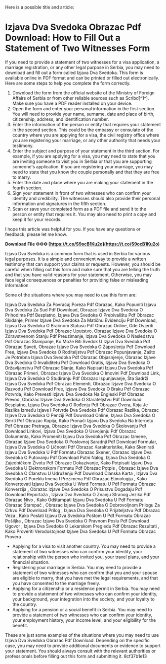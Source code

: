 
 Here is a possible title and article:  
# Izjava Dva Svedoka Obrazac Pdf Download: How to Fill Out a Statement of Two Witnesses Form
 
If you need to provide a statement of two witnesses for a visa application, a marriage registration, or any other legal purpose in Serbia, you may need to download and fill out a form called Izjava Dva Svedoka. This form is available online in PDF format and can be printed or filled out electronically. Here are some steps to help you complete the form correctly.
 
1. Download the form from the official website of the Ministry of Foreign Affairs of Serbia or from other reliable sources such as Scribd[^1^]. Make sure you have a PDF reader installed on your device.
2. Open the form and enter your personal information in the first section. You will need to provide your name, surname, date and place of birth, citizenship, address, and identification number.
3. Enter the information of the person or entity that requires your statement in the second section. This could be the embassy or consulate of the country where you are applying for a visa, the civil registry office where you are registering your marriage, or any other authority that needs your testimony.
4. Enter the subject and purpose of your statement in the third section. For example, if you are applying for a visa, you may need to state that you are inviting someone to visit you in Serbia or that you are supporting someone's application. If you are registering your marriage, you may need to state that you know the couple personally and that they are free to marry.
5. Enter the date and place where you are making your statement in the fourth section.
6. Sign your statement in front of two witnesses who can confirm your identity and credibility. The witnesses should also provide their personal information and signatures in the fifth section.
7. Scan or save your completed form as a PDF file and send it to the person or entity that requires it. You may also need to print a copy and keep it for your records.

I hope this article was helpful for you. If you have any questions or feedback, please let me know.
 
**Download File ⚙⚙⚙ [https://t.co/S9ocB1Ku2o](https://t.co/S9ocB1Ku2o)**


  
Izjava Dva Svedoka is a common form that is used in Serbia for various legal purposes. It is a simple and convenient way to provide a written testimony that can support your claims or requests. However, you should be careful when filling out this form and make sure that you are telling the truth and that you have valid reasons for your statement. Otherwise, you may face legal consequences or penalties for providing false or misleading information.
 
Some of the situations where you may need to use this form are:
 
Izjava Dva Svedoka Za Povraćaj Poreza Pdf Obrazac,  Kako Popuniti Izjavu Dva Svedoka Za Sud Pdf Download,  Obrazac Izjave Dva Svedoka O Prihodima Pdf Besplatno,  Izjava Dva Svedoka O Prebivalištu Pdf Obrazac Skidanje,  Primer Izjave Dva Svedoka Za Matičnu Evidenciju Pdf Download,  Izjava Dva Svedoka O Bračnom Statusu Pdf Obrazac Online,  Gde Ovjeriti Izjavu Dva Svedoka Pdf Obrazac Uputstvo,  Obrazac Izjave Dva Svedoka O Zdravstvenom Stanju Pdf Preuzimanje,  Izjava Dva Svedoka O Nasledstvu Pdf Obrazac Štampanje,  Ko Može Biti Svedok U Izjavi Dva Svedoka Pdf Obrazac Saveti,  Obrazac Izjave Dva Svedoka O Zaposlenju Pdf Download Free,  Izjava Dva Svedoka O Roditeljstvu Pdf Obrazac Popunjavanje,  Zašto Je Potrebna Izjava Dva Svedoka Pdf Obrazac Objasnjenje,  Obrazac Izjave Dva Svedoka O Invaliditetu Pdf Download Gratis,  Izjava Dva Svedoka O Državljanstvu Pdf Obrazac Slanje,  Kako Napisati Izjavu Dva Svedoka Pdf Obrazac Primeri,  Obrazac Izjave Dva Svedoka O Imovini Pdf Download Link,  Izjava Dva Svedoka O Studiranju Pdf Obrazac Ispunjavanje,  Šta Sadrži Izjava Dva Svedoka Pdf Obrazac Elementi,  Obrazac Izjave Dva Svedoka O Razvodu Pdf Download Free,  Izjava Dva Svedoka O Braku Pdf Obrazac Potvrda,  Kako Prevesti Izjavu Dva Svedoka Na Engleski Pdf Obrazac Prevod,  Obrazac Izjave Dva Svedoka O Starateljstvu Pdf Download Besplatno,  Izjava Dva Svedoka O Rođenju Pdf Obrazac Overa,  Koja Je Razlika Između Izjave I Potvrde Dva Svedoka Pdf Obrazac Razlika,  Obrazac Izjave Dva Svedoka O Penziji Pdf Download Online,  Izjava Dva Svedoka O Smrti Pdf Obrazac Kopija,  Kako Pronaći Izjavu Dva Svedoka Na Internetu Pdf Obrazac Pretraga,  Obrazac Izjave Dva Svedoka O Školovanju Pdf Download Linkovi,  Izjava Dva Svedoka O Usvojenju Pdf Obrazac Dokumenta,  Kako Promeniti Izjavu Dva Svedoka Pdf Obrazac Izmene,  Obrazac Izjave Dva Svedoka O Poslovnoj Saradnji Pdf Download Formular,  Izjava Dva Svedoka O Ličnosti Pdf Obrazac Karakteristike,  Kako Skenirati Izjavu Dva Svedoka U Pdf Formatu Obrazac Skener,  Obrazac Izjave Dva Svedoka O Putovanju Pdf Download Putni Nalog,  Izjava Dva Svedoka O Zajedničkom Životu Pdf Obrazac Dokazivanje,  Kako Potpisati Izjavu Dva Svedoka U Elektronskom Formatu Pdf Obrazac Potpis ,  Obrazac Izjave Dva Svedoka O Članstvu U Udruženju Pdf Download Članska Karta ,  Izjava Dva Svedoka O Poreklu Imena I Prezimena Pdf Obrazac Etimologija ,  Kako Konvertovati Izjavu Dva Svedoka U Word Formatu U Pdf Formatu Obrazac Konverzija ,  Obrazac Izjave Dva Svedoka O Prisustvu Događaju Pdf Download Reportaža ,  Izjava Dva Svedoka O Znanju Stranog Jezika Pdf Obrazac Nivo ,  Kako Odštampati Izjavu Dva Svedoka U Pdf Formatu Obrazac Štampač ,  Obrazac Izjave Dva Svedoka O Dobrovoljnom Prilogu Za Crkvu Pdf Download Prilog ,  Izjava Dva Svedoka O Prijateljstvu Pdf Obrazac Veza ,  Kako Poslati Izjavu Dva Svedoka Poštom U Pdf Formatu Obrazac Pošiljka ,  Obrazac Izjave Dva Svedoka O Pravnom Poslu Pdf Download Ugovor ,  Izjava Dva Svedoka O Lekarskom Pregledu Pdf Obrazac Rezultati ,  Kako Proveriti Verodostojnost Izjave Dva Svedoka U Pdf Formatu Obrazac Provera

- Applying for a visa to visit another country. You may need to provide a statement of two witnesses who can confirm your identity, your relationship with the person who invited you, your travel plans, and your financial situation.
- Registering your marriage in Serbia. You may need to provide a statement of two witnesses who can confirm that you and your spouse are eligible to marry, that you have met the legal requirements, and that you have consented to the marriage freely.
- Applying for a citizenship or a residence permit in Serbia. You may need to provide a statement of two witnesses who can confirm your identity, your background, your integration into the society, and your loyalty to the country.
- Applying for a pension or a social benefit in Serbia. You may need to provide a statement of two witnesses who can confirm your identity, your employment history, your income level, and your eligibility for the benefit.

These are just some examples of the situations where you may need to use Izjava Dva Svedoka Obrazac Pdf Download. Depending on the specific case, you may need to provide additional documents or evidence to support your statement. You should always consult with the relevant authorities or professionals before filling out this form and submitting it.
 8cf37b1e13
 
